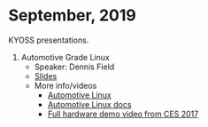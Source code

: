 # September, 2019

KYOSS presentations.

1. Automotive Grade Linux
    * Speaker: Dennis Field
    * [Slides](/meetings/2019/09-September/agl-kyoss-sep-2019.pdf)
    * More info/videos
        * [Automotive Linux](https://www.automotivelinux.org/)
        * [Automotive Linux docs](https://docs.automotivelinux.org/)
        * [Full hardware demo video from CES 2017](https://www.youtube.com/watch?v=3Bv501INyKY)
